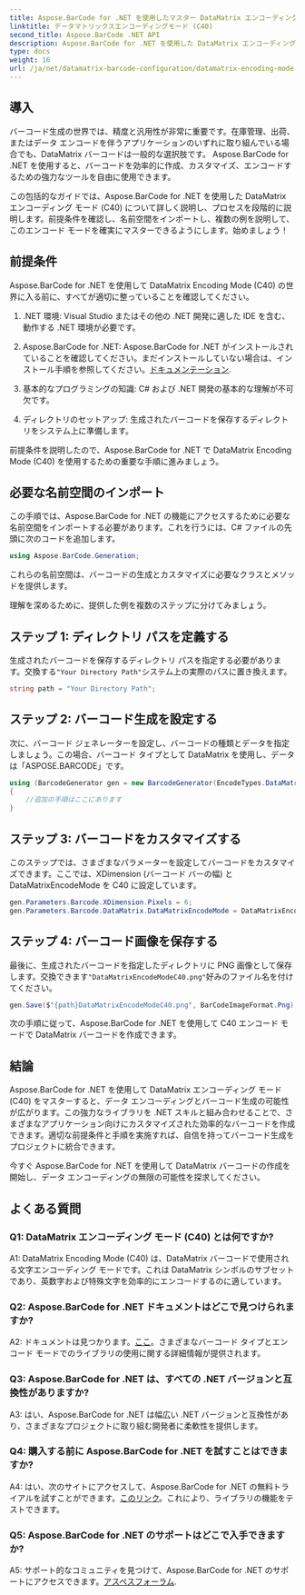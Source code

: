 ```yaml
---
title: Aspose.BarCode for .NET を使用したマスター DataMatrix エンコーディング モード (C40)
linktitle: データマトリックスエンコーディングモード (C40)
second_title: Aspose.BarCode .NET API
description: Aspose.BarCode for .NET を使用した DataMatrix エンコーディング モード (C40) について学習します。カスタム バーコードを効率的に作成します。ステップバイステップのガイドをご覧ください。
type: docs
weight: 16
url: /ja/net/datamatrix-barcode-configuration/datamatrix-encoding-mode-c40/
---
```

## 導入

バーコード生成の世界では、精度と汎用性が非常に重要です。在庫管理、出荷、またはデータ エンコードを伴うアプリケーションのいずれに取り組んでいる場合でも、DataMatrix バーコードは一般的な選択肢です。 Aspose.BarCode for .NET を使用すると、バーコードを効率的に作成、カスタマイズ、エンコードするための強力なツールを自由に使用できます。

この包括的なガイドでは、Aspose.BarCode for .NET を使用した DataMatrix エンコーディング モード (C40) について詳しく説明し、プロセスを段階的に説明します。前提条件を確認し、名前空間をインポートし、複数の例を説明して、このエンコード モードを確実にマスターできるようにします。始めましょう！

## 前提条件

Aspose.BarCode for .NET を使用して DataMatrix Encoding Mode (C40) の世界に入る前に、すべてが適切に整っていることを確認してください。

1. .NET 環境: Visual Studio またはその他の .NET 開発に適した IDE を含む、動作する .NET 環境が必要です。

2.  Aspose.BarCode for .NET: Aspose.BarCode for .NET がインストールされていることを確認してください。まだインストールしていない場合は、インストール手順を参照してください。[ドキュメンテーション](https://reference.aspose.com/barcode/net/).

3. 基本的なプログラミングの知識: C# および .NET 開発の基本的な理解が不可欠です。

4. ディレクトリのセットアップ: 生成されたバーコードを保存するディレクトリをシステム上に準備します。

前提条件を説明したので、Aspose.BarCode for .NET で DataMatrix Encoding Mode (C40) を使用するための重要な手順に進みましょう。

## 必要な名前空間のインポート

この手順では、Aspose.BarCode for .NET の機能にアクセスするために必要な名前空間をインポートする必要があります。これを行うには、C# ファイルの先頭に次のコードを追加します。

```csharp
using Aspose.BarCode.Generation;
```

これらの名前空間は、バーコードの生成とカスタマイズに必要なクラスとメソッドを提供します。

理解を深めるために、提供した例を複数のステップに分けてみましょう。

## ステップ 1: ディレクトリ パスを定義する

生成されたバーコードを保存するディレクトリ パスを指定する必要があります。交換する`"Your Directory Path"`システム上の実際のパスに置き換えます。

```csharp
string path = "Your Directory Path";
```

## ステップ 2: バーコード生成を設定する

次に、バーコード ジェネレーターを設定し、バーコードの種類とデータを指定しましょう。この場合、バーコード タイプとして DataMatrix を使用し、データは「ASPOSE.BARCODE」です。

```csharp
using (BarcodeGenerator gen = new BarcodeGenerator(EncodeTypes.DataMatrix, "ASPOSE.BARCODE"))
{
    //追加の手順はここにあります
}
```

## ステップ 3: バーコードをカスタマイズする

このステップでは、さまざまなパラメーターを設定してバーコードをカスタマイズできます。ここでは、XDimension (バーコード バーの幅) と DataMatrixEncodeMode を C40 に設定しています。

```csharp
gen.Parameters.Barcode.XDimension.Pixels = 6;
gen.Parameters.Barcode.DataMatrix.DataMatrixEncodeMode = DataMatrixEncodeMode.C40;
```

## ステップ 4: バーコード画像を保存する

最後に、生成されたバーコードを指定したディレクトリに PNG 画像として保存します。交換できます`"DataMatrixEncodeModeC40.png"`好みのファイル名を付けてください。

```csharp
gen.Save($"{path}DataMatrixEncodeModeC40.png", BarCodeImageFormat.Png);
```

次の手順に従って、Aspose.BarCode for .NET を使用して C40 エンコード モードで DataMatrix バーコードを作成できます。

## 結論

Aspose.BarCode for .NET を使用して DataMatrix エンコーディング モード (C40) をマスターすると、データ エンコーディングとバーコード生成の可能性が広がります。この強力なライブラリを .NET スキルと組み合わせることで、さまざまなアプリケーション向けにカスタマイズされた効率的なバーコードを作成できます。適切な前提条件と手順を実施すれば、自信を持ってバーコード生成をプロジェクトに統合できます。

今すぐ Aspose.BarCode for .NET を使用して DataMatrix バーコードの作成を開始し、データ エンコーディングの無限の可能性を探求してください。

## よくある質問

### Q1: DataMatrix エンコーディング モード (C40) とは何ですか?

A1: DataMatrix Encoding Mode (C40) は、DataMatrix バーコードで使用される文字エンコーディング モードです。これは DataMatrix シンボルのサブセットであり、英数字および特殊文字を効率的にエンコードするのに適しています。

### Q2: Aspose.BarCode for .NET ドキュメントはどこで見つけられますか?

 A2: ドキュメントは見つかります。[ここ](https://reference.aspose.com/barcode/net/)。さまざまなバーコード タイプとエンコード モードでのライブラリの使用に関する詳細情報が提供されます。

### Q3: Aspose.BarCode for .NET は、すべての .NET バージョンと互換性がありますか?

A3: はい、Aspose.BarCode for .NET は幅広い .NET バージョンと互換性があり、さまざまなプロジェクトに取り組む開発者に柔軟性を提供します。

### Q4: 購入する前に Aspose.BarCode for .NET を試すことはできますか?

 A4: はい、次のサイトにアクセスして、Aspose.BarCode for .NET の無料トライアルを試すことができます。[このリンク](https://releases.aspose.com/)。これにより、ライブラリの機能をテストできます。

### Q5: Aspose.BarCode for .NET のサポートはどこで入手できますか?

A5: サポート的なコミュニティを見つけて、Aspose.BarCode for .NET のサポートにアクセスできます。[アスペスフォーラム](https://forum.aspose.com/c/barcode/13).